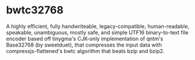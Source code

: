 # bwtc32768
A highly efficient, fully handwriteable, legacy-compatible, human-readable, speakable, unambiguous, mostly safe, and simple UTF16 binary-to-text file encoder based off tinygma's CJK-only implementation of qntm's Base32768 (by sweetduet), that compresses the input data with compressjs-flattened's bwtc algorithm that beats bzip and bzip2.
